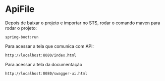 # ApiFile

Depois de baixar o projeto e importar no STS, rodar o comando maven para rodar o projeto: 

	spring-boot:run

Para acessar a tela que comunica com API:

	http://localhost:8080/index.html

Para acessar a tela da documentação

	http://localhost:8080/swagger-ui.html